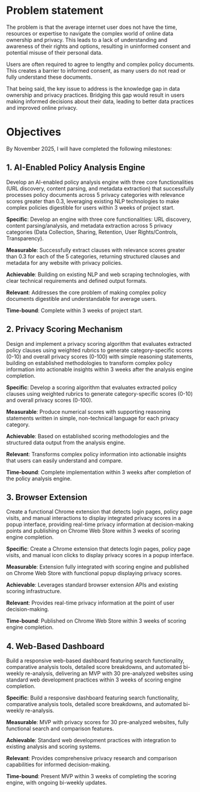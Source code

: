 # Problem statement
  The problem is that the average internet user does not have the time, resources or expertise to navigate the complex world of online data ownership and privacy. This leads to a lack of understanding and awareness of their rights and options, resulting in uninformed consent and potential misuse of their personal data.

  Users are often required to agree to lengthy and complex policy documents. This creates a barrier to informed consent, as many users do not read or fully understand these documents.

  That being said, the key issue to address is the knowledge gap in data ownership and privacy practices. Bridging this gap would result in users making informed decisions about their data, leading to better data practices and improved online privacy.

# Objectives
By November 2025, I will have completed the following milestones:

## 1. AI-Enabled Policy Analysis Engine
Develop an AI-enabled policy analysis engine with three core functionalities (URL discovery, content parsing, and metadata extraction) that successfully processes policy documents across 5 privacy categories with relevance scores greater than 0.3, leveraging existing NLP technologies to make complex policies digestible for users within 3 weeks of project start.

**Specific**: Develop an engine with three core functionalities: URL discovery, content parsing/analysis, and metadata extraction across 5 privacy categories (Data Collection, Sharing, Retention, User Rights/Controls, Transparency).

**Measurable**: Successfully extract clauses with relevance scores greater than 0.3 for each of the 5 categories, returning structured clauses and metadata for any website with privacy policies.

**Achievable**: Building on existing NLP and web scraping technologies, with clear technical requirements and defined output formats.

**Relevant**: Addresses the core problem of making complex policy documents digestible and understandable for average users.

**Time-bound**: Complete within 3 weeks of project start.

## 2. Privacy Scoring Mechanism
Design and implement a privacy scoring algorithm that evaluates extracted policy clauses using weighted rubrics to generate category-specific scores (0-10) and overall privacy scores (0-100) with simple reasoning statements, building on established methodologies to transform complex policy information into actionable insights within 3 weeks after the analysis engine completion.

**Specific**: Develop a scoring algorithm that evaluates extracted policy clauses using weighted rubrics to generate category-specific scores (0-10) and overall privacy scores (0-100).

**Measurable**: Produce numerical scores with supporting reasoning statements written in simple, non-technical language for each privacy category.

**Achievable**: Based on established scoring methodologies and the structured data output from the analysis engine.

**Relevant**: Transforms complex policy information into actionable insights that users can easily understand and compare.

**Time-bound**: Complete implementation within 3 weeks after completion of the policy analysis engine.

## 3. Browser Extension
Create a functional Chrome extension that detects login pages, policy page visits, and manual interactions to display integrated privacy scores in a popup interface, providing real-time privacy information at decision-making points and publishing on Chrome Web Store within 3 weeks of scoring engine completion.

**Specific**: Create a Chrome extension that detects login pages, policy page visits, and manual icon clicks to display privacy scores in a popup interface.

**Measurable**: Extension fully integrated with scoring engine and published on Chrome Web Store with functional popup displaying privacy scores.

**Achievable**: Leverages standard browser extension APIs and existing scoring infrastructure.

**Relevant**: Provides real-time privacy information at the point of user decision-making.

**Time-bound**: Published on Chrome Web Store within 3 weeks of scoring engine completion.

## 4. Web-Based Dashboard
Build a responsive web-based dashboard featuring search functionality, comparative analysis tools, detailed score breakdowns, and automated bi-weekly re-analysis, delivering an MVP with 30 pre-analyzed websites using standard web development practices within 3 weeks of scoring engine completion.

**Specific**: Build a responsive dashboard featuring search functionality, comparative analysis tools, detailed score breakdowns, and automated bi-weekly re-analysis.

**Measurable**: MVP with privacy scores for 30 pre-analyzed websites, fully functional search and comparison features.

**Achievable**: Standard web development practices with integration to existing analysis and scoring systems.

**Relevant**: Provides comprehensive privacy research and comparison capabilities for informed decision-making.

**Time-bound**: Present MVP within 3 weeks of completing the scoring engine, with ongoing bi-weekly updates.

